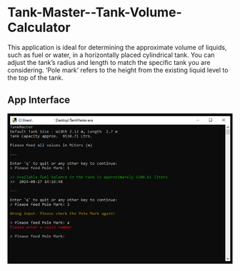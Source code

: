 # Tank-Master--Tank-Volume-Calculator
This application is ideal for determining the approximate volume of liquids, such as fuel or water, in a horizontally placed cylindrical tank. You can adjust the tank’s radius and length to match the specific tank you are considering. ‘Pole mark’ refers to the height from the existing liquid level to the top of the tank.

## App Interface

<p align="middle">
  <img src="Screenshots/interface.png"/>
 </p>
